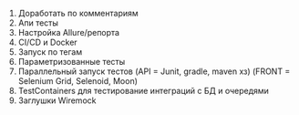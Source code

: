 1) Доработать по комментариям
2) Апи тесты
3) Настройка Allure/репорта
4) CI/CD и Docker
5) Запуск по тегам
6) Параметризованные тесты
7) Параллельный запуск тестов
   (API = Junit, gradle, maven хз)
   (FRONT = Selenium Grid, Selenoid, Moon)
8) TestContainers для тестирование интеграций с БД и очередями
9) Заглушки Wiremock
